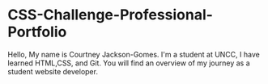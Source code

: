 # CSS-Challenge-Professional-Portfolio
Hello, My name is Courtney Jackson-Gomes. I'm a student at UNCC, I have learned HTML,CSS, and Git. You will find an overview of my journey as a student website developer.
